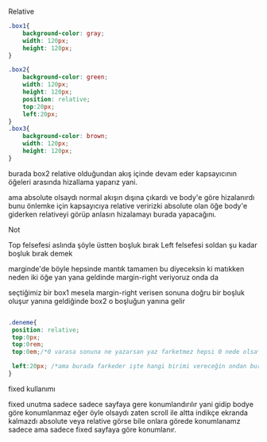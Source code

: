
Relative 

```css
.box1{
    background-color: gray;
    width: 120px;
    height: 120px;
}

.box2{
    background-color: green;
    width: 120px;
    height: 120px;
    position: relative;
    top:20px;
    left:20px;
}
.box3{
    background-color: brown;
    width: 120px;
    height: 120px;
}
```

burada box2 relative olduğundan akış içinde devam  eder kapsayıcının öğeleri arasında hizallama yaparız yani.

ama absolute olsaydı normal akışın dışına çıkardı ve body'e göre hizalanırdı bunu önlemke için kapsayıcıya relative veririzki absolute olan öğe body'e giderken relativeyi görüp anlasın hizalamayı burada yapacağını.


Not

Top felsefesi aslında şöyle üstten boşluk bırak
Left felsefesi soldan şu kadar boşluk bırak demek

marginde'de böyle hepsinde mantık tamamen bu diyeceksin ki matıkken neden iki öğe yan yana geldinde margin-right veriyoruz onda da 

seçtiğimiz bir box1 mesela margin-right verisen sonuna doğru bir boşluk oluşur yanına geldiğinde box2 o boşluğun yanına gelir


```css

.deneme{
 position: relative;
 top:0px;
 top:0rem;
 top:0em;/*0 varasa sonuna ne yazarsan yaz farketmez hepsi 0 nede olsa*/

 left:20px; /*ama burada farkeder işte hangi birimi vereceğin ondan burada sonuna bir birimi belirtmelisin doğrudan 20 yazamazsın*/
}
```

fixed kullanımı

fixed unutma sadece sadece sayfaya gere konumlandırılır yani gidip bodye göre konumlanmaz eğer öyle olsaydı zaten scroll ile altta indikçe ekranda kalmazdı absolute veya relative görse bile onlara görede konumlanamz sadece ama sadece fixed sayfaya göre konumlanır.